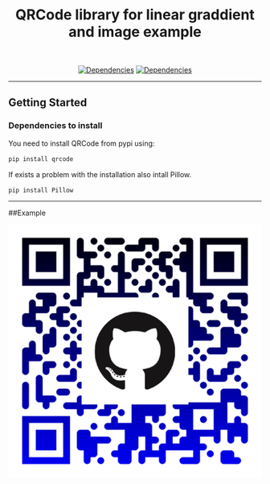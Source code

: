 <h1 align="center">
 QRCode library for linear graddient and image example
</h1>
<br/>
<div align="center">

[![Dependencies](https://img.shields.io/badge/QRCode-Python-blue)](https://img.shields.io/badge/QRCode-Python-blue)
[![Dependencies](https://img.shields.io/badge/PIL-Python-orange)](https://img.shields.io/badge/PIL-Python-orange)
</div>

---
## Getting Started

### Dependencies to install

You need to install QRCode from pypi using:

```sh
pip install qrcode
```

If exists a problem with the installation also intall Pillow.

```sh
pip install Pillow
```

---
##Example

![Example](https://github.com/AlexanderTemp/QrCodeSimpleExample/blob/master/output/221031_171543.png)
